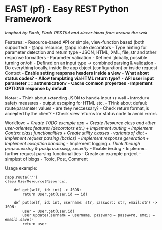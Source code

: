 EAST (pf) - Easy REST Python Framework
================================================================================
_Inspired by Flask, Flask-RESTful and clever ideas from around the web_

Features:
    - Resource-based API or simple, view-function based (both supported)
        - @app.resource, @app.route decorators
    - Type hinting for parameter detection and return type
        - JSON, HTML, XML, file, str and other response formatters
    - Parameter validation
        - Defined globally, possible turning on/off
        - Defined on an input type -> combined parsing & validation
    - Do everything locally, inside the app object (configuration) or inside request Context
    - **Enable setting response headers inside a view**
    - **What about status codes?**
    - **Allow templating via HTML return type?**
    - **API user input parameter == authentication?**
    - **Cache common properties**
    - **Implement OPTIONS response by default**

Notes:
    - Think about extending JSON to handle input as well
    - Introduce safety measures - output escaping for HTML etc.
    - Think about default route parameter values - are they neccessary?
    - Check return format, is accepted by the client?
    - Check view returns for status code to avoid errors

Workflow:
    + _Create TODO example app_
    + _Create Resource class and other user-oriented features (decorators etc.)_
    + _Implement routing_
    + _Implement Context class functionalities_
    + _Create utility classes - variants of dict_
    + _Implement request parsing (basics)_
    + _Implement response generation_
    + _Implement exception handling_
    - Implement logging
    + _Think through preprocessing & postprocessing, security_
    - Enable testing
    - Implement further request parsing functionalities
    - Create an example project - simplest of blogs - Topic, Post, Comment

Usage example:

    @app.route('/')
    class UserResource(Resource):
        
        def get(self, id: int) -> JSON:
            return User.get(User.id == id)

        def put(self, id: int, username: str, password: str, email:str) -> JSON:
            user = User.get(User.id)
            user.update(username = username, password = password, email = email).save()
            return user

